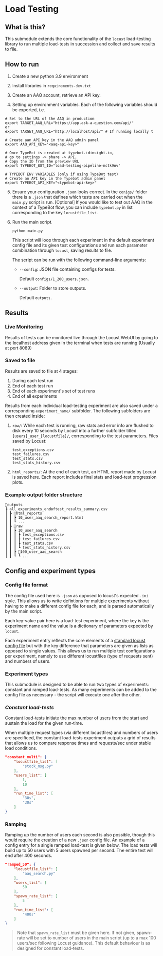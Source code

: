 # Load Testing

## What is this?

This submodule extends the core functionality of the `locust` load-testing library to run multiple load-tests in succession and collect and save results to file.

## How to run

1. Create a new python 3.9 environment

2. Install libraries in `requirements-dev.txt`

3. Create an AAQ account, retrieve an API key.

4. Setting up environment variables. Each of the following variables should be exported, i.e.

```
# Set to the URL of the AAQ in production
export TARGET_AAQ_URL="https://app.ask-a-question.com/api/"
or
export TARGET_AAQ_URL="http://localhost/api/" # If running locally t

# Create aan API key in the AAQ admin panel
export AAQ_API_KEY="<aaq-api-key>"

# Once TypeBot is created at typebot.idinsight.io,
# go to settings -> share -> API.
# Copy the ID from the preview URL
export TYPEBOT_BOT_ID="load-testing-pipeline-mctk9nv"

# TYPEBOT ENV VARIABLES (only if using TypeBot test)
# Create an API key in the Typebot admin panel
export TYPEBOT_API_KEY="<typebot-api-key>"
```

5. Ensure your configuration `.json` looks correct. In the `conigs/` folder there is a `.json` that defines which tests are carried out when the `main.py` script is run.
   [Optional] If you would like to test out AAQ in the context of a TypeBot flow, you can include `typebot.py` in list corresponding to the key `locustfile_list`.

6. Run the main script.

   ```console
   python main.py
   ```

   This script will loop through each experiment in the default experiment config file and its given test configurations and run each parameter combination through `locust`, saving results to file.

   The script can be run with the following command-line arguments:

   - `--config`: JSON file containing configs for tests.

     Default `configs/1_200_users.json`.

   - `--output`: Folder to store outputs.

     Default `outputs`.

## Results

### Live Monitoring

Results of tests can be monitored live through the Locust WebUI by going to the localhost address given in the terminal when tests are running (Usually at port 8089)

### Saved to file

Results are saved to file at 4 stages:

1. During each test run
2. End of each test run
3. End of each experiment's set of test runs
4. End of all experiments

Results from each individual load-testing experiment are also saved under a corresponding `experiment_name/` subfolder. The following subfolders are then created inside:

1. `raw/`: While each test is running, raw stats and error info are flushed to disk every 10 seconds by Locust into a further subfolder titled `[users]_user_[locustfile]/`, corresponding to the test parameters. Files saved by Locust:

   ```console
   test_exceptions.csv
   test_failures.csv
   test_stats.csv
   test_stats_history.csv
   ```

2. `html_reports/`: At the end of each test, an HTML report made by Locust is saved here. Each report includes final stats and load-test progression plots.

### Example output folder structure

```console
📂outputs
┣ all_experiments_endoftest_results_summary.csv
┃ ┣ 📂html_reports
┃ ┃ ┣ 10_user_aaq_search_report.html
┃ ┃ ┗ ...
┃ ┣ 📂raw
┃ ┃ ┣ 10_user_aaq_search
┃ ┃ ┃ ┣ test_exceptions.csv
┃ ┃ ┃ ┣ test_failures.csv
┃ ┃ ┃ ┣ test_stats.csv
┃ ┃ ┃ ┗ test_stats_history.csv
┃ ┃ ┣ 📂100_user_aaq_search
┃ ┃ ┗ ┗ ...
```

## Config and experiment types

### Config file format

The config file used here is `.json` as opposed to locust's expected `.ini` style. This allows us to write defintions for multiple experiments without having to make a different config file for each, and is parsed automatically by the main script.

Each key-value pair here is a load-test experiment, where the key is the experiment name and the value is a dictionary of parameters expected by `locust`.

Each experiment entry reflects the core elements of a [standard locust config file](https://docs.locust.io/en/stable/configuration.html) but with the key difference that parameters are given as lists as opposed to single values. This allows us to run multiple test configurations per experiment, namely to use different locustfiles (type of requests sent) and numbers of users.

### Experiment types

This submodule is designed to be able to run two types of experiments: constant and ramped load-tests. As many experiments can be added to the config file as necessary - the script will execute one after the other.

### _Constant load-tests_

Constant load-tests initiate the max number of users from the start and sustain the load for the given run-time.

When multiple request types (via different locustfiles) and numbers of users are specificed, the constant load-tests experiment outputs a grid of results that allows us to compare response times and requests/sec under stable load conditions.

```json
"constant_multi": {
    "locustfile_list": [
        "stock_msg.py"
    ],
    "users_list": [
        1,
        10
    ],
    "run_time_list": [
        "30s",
        "30s"
    ]
}
```

### Ramping

Ramping up the number of users each second is also possible, though this would require the creation of a new `.json` config file. An example of a config entry for a single ramped load-test is given below. The load tests will build up to 50 users with 5 users spawned per second. The entire test will end after 400 seconds.

```json
"ramped_50": {
    "locustfile_list": [
        "aaq_search.py"
    ],
    "users_list": [
        50
    ],
    "spawn_rate_list": [
        5
    ],
    "run_time_list": [
        "400s"
    ]
}
```

> Note that `spawn_rate_list` must be given here. If not given, spawn-rate will be set to number of users in the main script (up to a max 100 users/sec following Locust guidance). This default behaviour is as designed for constant load-tests.
